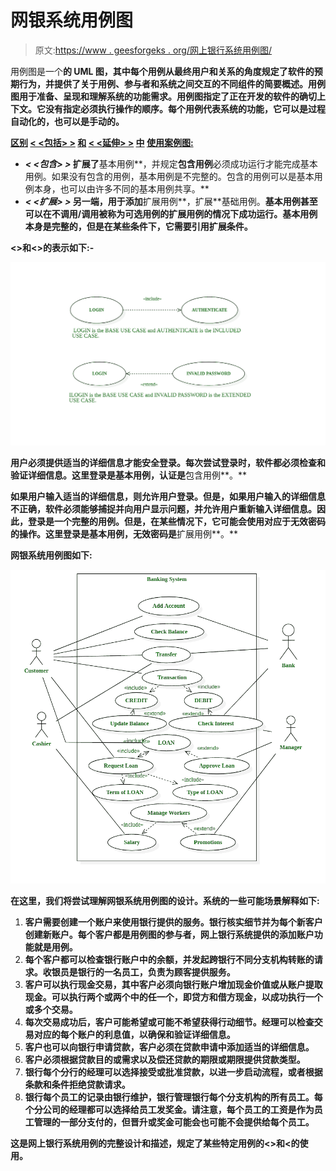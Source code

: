 # 网银系统用例图

> 原文:[https://www . geesforgeks . org/网上银行系统用例图/](https://www.geeksforgeeks.org/use-case-diagram-for-online-banking-system/)

用例图是一个[](https://www.geeksforgeeks.org/unified-modeling-language-uml-class-diagrams/)**的 UML 图，其中每个用例从最终用户和关系的角度规定了软件的预期行为，并提供了关于用例、参与者和系统之间交互的不同组件的简要概述。用例图用于准备、呈现和理解系统的功能需求。用例图指定了正在开发的软件的确切上下文。它没有指定必须执行操作的顺序。每个用例代表系统的功能，它可以是过程自动化的，也可以是手动的。**

**<u>区别</u> **<u>< <包括> ></u>** <u>和</u> **<u>< <延伸> ></u>** <u>中</u> **<u>使用案例图:</u>****

*   *****< <包含> >*** 扩展了**基本用例**，并规定**包含用例**必须成功运行才能完成基本用例。如果没有包含的用例，基本用例是不完整的。包含的用例可以是基本用例本身，也可以由许多不同的基本用例共享。** 
*   *****< <扩展> >*** 另一端，用于添加**扩展用例**，扩展**基础用例。**基本用例甚至可以在不调用/调用被称为可选用例的扩展用例的情况下成功运行。基本用例本身是完整的，但是在某些条件下，它需要引用扩展条件。**

**<<include>>和<<extend>>的表示如下:-</extend></include>**

**![](img/98eb27e6925c796e7b375b03cfb97891.png)**

**用户必须提供适当的详细信息才能安全登录。每次尝试登录时，软件都必须检查和验证详细信息。这里登录是基本用例，认证是**包含用例**。**

**如果用户输入适当的详细信息，则允许用户登录。但是，如果用户输入的详细信息不正确，软件必须能够捕捉并向用户显示问题，并允许用户重新输入详细信息。因此，登录是一个完整的用例。但是，在某些情况下，它可能会使用对应于无效密码的操作。这里登录是基本用例，无效密码是**扩展用例**。**

****网银系统用例图如下:****

**![](img/e345dd73c64f03eb123f79cfcf8e58db.png)**

****在这里，我们将尝试理解网银系统用例图的设计。系统的一些可能场景解释如下:****

1.  **客户需要创建一个账户来使用银行提供的服务。银行核实细节并为每个新客户创建新账户。每个客户都是用例图的参与者，网上银行系统提供的添加账户功能就是用例。**
2.  **每个客户都可以检查银行账户中的余额，并发起跨银行不同分支机构转账的请求。收银员是银行的一名员工，负责为顾客提供服务。**
3.  **客户可以执行现金交易，其中客户必须向银行账户增加现金价值或从账户提取现金。可以执行两个或两个中的任一个，即贷方和借方现金，以成功执行一个或多个交易。**
4.  **每次交易成功后，客户可能希望或可能不希望获得行动细节。经理可以检查交易对应的每个账户的利息值，以确保和验证详细信息。**
5.  **客户也可以向银行申请贷款，客户必须在贷款申请中添加适当的详细信息。**
6.  **客户必须根据贷款目的或需求以及偿还贷款的期限或期限提供贷款类型。**
7.  **银行每个分行的经理可以选择接受或批准贷款，以进一步启动流程，或者根据条款和条件拒绝贷款请求。**
8.  **银行每个员工的记录由银行维护，银行管理银行每个分支机构的所有员工。每个分公司的经理都可以选择给员工发奖金。请注意，每个员工的工资是作为员工管理的一部分支付的，但晋升或奖金可能会也可能不会提供给每个员工。**

**这是网上银行系统用例的完整设计和描述，规定了某些特定用例的<<include>>和<<extend>的使用。</extend></include>**